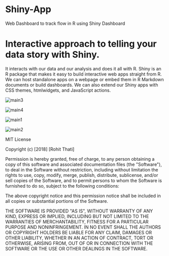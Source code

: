 # Shiny-App
Web Dashboard to track flow in R using Shiny Dashboard


# Interactive approach to telling your data story with Shiny. 



It interacts with our data and our analysis and does it all with R.
Shiny is an R package that makes it easy to build interactive web apps straight from R. 
We can host standalone apps on a webpage or embed them in R Markdown documents or build dashboards. 
We can also extend our Shiny apps with CSS themes, htmlwidgets, and JavaScript actions.


![main3](https://user-images.githubusercontent.com/28426070/37974490-ae5560bc-31fa-11e8-8f09-fa2f55079043.png)

![main4](https://user-images.githubusercontent.com/28426070/37974536-c97cb2b4-31fa-11e8-884f-9a4aab49e8e6.png)

![main1](https://user-images.githubusercontent.com/28426070/37974568-dd2b98b6-31fa-11e8-8353-2d18a36234b2.png)

![main2](https://user-images.githubusercontent.com/28426070/37974585-e6ab6718-31fa-11e8-9f34-3a6ea5d80dd1.png)

MIT License

Copyright (c) [2018] [Rohit Thati]

Permission is hereby granted, free of charge, to any person obtaining a copy
of this software and associated documentation files (the "Software"), to deal
in the Software without restriction, including without limitation the rights
to use, copy, modify, merge, publish, distribute, sublicense, and/or sell
copies of the Software, and to permit persons to whom the Software is
furnished to do so, subject to the following conditions:

The above copyright notice and this permission notice shall be included in all
copies or substantial portions of the Software.

THE SOFTWARE IS PROVIDED "AS IS", WITHOUT WARRANTY OF ANY KIND, EXPRESS OR
IMPLIED, INCLUDING BUT NOT LIMITED TO THE WARRANTIES OF MERCHANTABILITY,
FITNESS FOR A PARTICULAR PURPOSE AND NONINFRINGEMENT. IN NO EVENT SHALL THE
AUTHORS OR COPYRIGHT HOLDERS BE LIABLE FOR ANY CLAIM, DAMAGES OR OTHER
LIABILITY, WHETHER IN AN ACTION OF CONTRACT, TORT OR OTHERWISE, ARISING FROM,
OUT OF OR IN CONNECTION WITH THE SOFTWARE OR THE USE OR OTHER DEALINGS IN THE
SOFTWARE.
